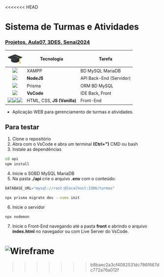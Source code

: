 <<<<<<< HEAD
# Sistema de Turmas e Atividades
### [Projetos, Aula07, 3DES, Senai2024](https://github.com/wellifabio/senai2024/tree/main/ds/3des/01-proj/aula07)

|<img src="./asstes(geral)/icone.png" width="50px">|Tecnologia|Tarefa|
|:-:|-|-|
|[<img src="https://w7.pngwing.com/pngs/717/111/png-transparent-mysql-round-logo-tech-companies-thumbnail.png" style="width:50px;">](https://www.apachefriends.org/pt_br/index.html)|XAMPP|BD MySQL MariaDB
|[<img src="https://static-00.iconduck.com/assets.00/node-js-icon-454x512-nztofx17.png" style="width:50px;">](https://nodejs.org/en)|**NodeJS**|API Back-End (Servidor)|
|[<img src="https://i.pinimg.com/originals/39/b2/e4/39b2e4ad77c23a2c11e5950a7dfa2aec.png" style="width:50px;">](https://www.prisma.io/)|Prisma|ORM BD MySQL|
|[<img src="https://logowik.com/content/uploads/images/visual-studio-code7642.jpg" style="width:50px;">](https://code.visualstudio.com/)|**VsCode**|IDE Back, Front|
|[<img src="https://cdn-icons-png.flaticon.com/512/919/919827.png" style="width:50px">](https://developer.mozilla.org/pt-BR/docs/Web/HTML)[<img src="https://cdn-icons-png.flaticon.com/512/919/919826.png" style="width:50px">](https://developer.mozilla.org/pt-BR/docs/Web/CSS)[<img src="https://cdn5.vectorstock.com/i/1000x1000/27/74/vanilla-javascript-language-vector-31602774.jpg" style="width:50px">](https://developer.mozilla.org/pt-BR/docs/Web/JavaScript)|HTML, CSS, **JS (Vanilla)**|Front-End|

- Aplicação WEB para gerenciamento de turmas e atividades.

## Para testar
1. Clone o repositório
2. Abra com o VsCode e abra um terminal **(Ctrl+")** CMD ou bash
3. Instale as dependências
```bash
cd api
npm install
```
4. Inicie o SGBD MySQL MariaDB
5. Na pasta **./api** crie o arquivo **.env** com o conteúdo:
```js
DATABASE_URL="mysql://root:@localhost:3306/turmas"
```
```bash
npx prisma migrate dev --name init
```
6. Inicie o servidor
```bash
npx nodemon
```
7. Inicie o Front-End navegando até a pasta **front** e abrindo o arquivo **index.html** no navegador ou com Live Server do VsCode.

![Wireframe](./docs/wireframe01.png)
=======

>>>>>>> b8baec2a3cf4082531dc786f667dc772a76a012f
